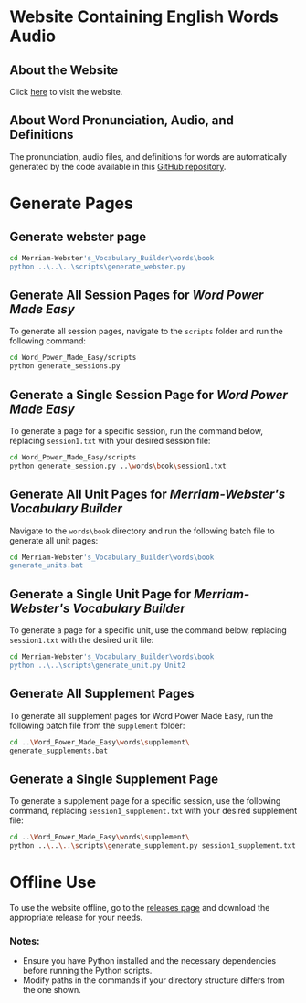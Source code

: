 # Website Containing English Words Audio

## About the Website

Click [here](https://chen172.github.io) to visit the website.

## About Word Pronunciation, Audio, and Definitions

The pronunciation, audio files, and definitions for words are automatically generated by the code available in this [GitHub repository](https://github.com/chen172/Merriam-Webster-api-example).

# Generate Pages

## Generate webster page

```bash
cd Merriam-Webster's_Vocabulary_Builder\words\book
python ..\..\..\scripts\generate_webster.py
```

## Generate All Session Pages for *Word Power Made Easy*

To generate all session pages, navigate to the `scripts` folder and run the following command:

```bash
cd Word_Power_Made_Easy/scripts
python generate_sessions.py
```

## Generate a Single Session Page for *Word Power Made Easy*

To generate a page for a specific session, run the command below, replacing `session1.txt` with your desired session file:

```bash
cd Word_Power_Made_Easy/scripts
python generate_session.py ..\words\book\session1.txt
```

## Generate All Unit Pages for *Merriam-Webster's Vocabulary Builder*

Navigate to the `words\book` directory and run the following batch file to generate all unit pages:

```bash
cd Merriam-Webster's_Vocabulary_Builder\words\book
generate_units.bat
```

## Generate a Single Unit Page for *Merriam-Webster's Vocabulary Builder*

To generate a page for a specific unit, use the command below, replacing `session1.txt` with the desired unit file:

```bash
cd Merriam-Webster's_Vocabulary_Builder\words\book
python ..\..\scripts\generate_unit.py Unit2
```

## Generate All Supplement Pages

To generate all supplement pages for Word Power Made Easy, run the following batch file from the `supplement` folder:

```bash
cd ..\Word_Power_Made_Easy\words\supplement\
generate_supplements.bat
```

## Generate a Single Supplement Page

To generate a supplement page for a specific session, use the following command, replacing `session1_supplement.txt` with your desired supplement file:

```bash
cd ..\Word_Power_Made_Easy\words\supplement\
python ..\..\..\scripts\generate_supplement.py session1_supplement.txt
```

# Offline Use

To use the website offline, go to the [releases page](https://github.com/chen172/chen172.github.io/releases) and download the appropriate release for your needs.

### Notes:

* Ensure you have Python installed and the necessary dependencies before running the Python scripts.
* Modify paths in the commands if your directory structure differs from the one shown.

